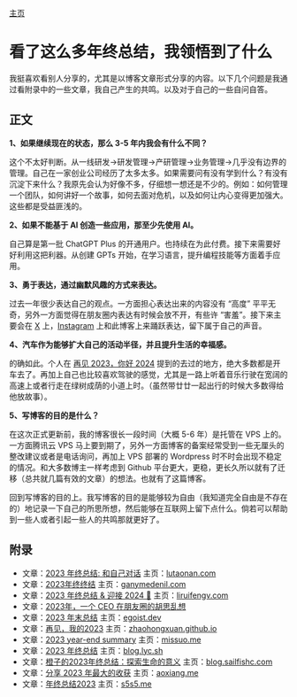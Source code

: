 [主页](/README.md)

# 看了这么多年终总结，我领悟到了什么

我挺喜欢看别人分享的，尤其是以博客文章形式分享的内容。以下几个问题是我通过看附录中的一些文章，我自己产生的共鸣。以及对于自己的一些自问自答。

## 正文

**1、如果继续现在的状态，那么 3-5 年内我会有什么不同？**

这个不太好判断。从一线研发->研发管理->产研管理->业务管理->几乎没有边界的管理。自己在一家创业公司经历了太多太多。如果需要问有没有学到什么？有没有沉淀下来什么？我原先会认为好像不多，仔细想一想还是不少的。例如：如何管理一个团队，如何讲好一个故事，如何去面对危机，以及如何让内心变得更加强大。这些都是受益匪浅的。

**2、如果不能基于 AI 创造一些应用，那至少先使用 AI。**

自己算是第一批 ChatGPT  Plus 的开通用户。也持续在为此付费。接下来需要好好利用这把利器。从创建 GPTs 开始，在学习语言，提升编程技能等方面着手应用。

**3、勇于表达，通过幽默风趣的方式来表达。**

过去一年很少表达自己的观点。一方面担心表达出来的内容没有 “高度” 平平无奇，另外一方面觉得在朋友圈内表达有时候会放不开，有些许 “害羞”。接下来主要会在 [X](https://twitter.com/searchpcc) 上，[Instagram](https://www.instagram.com/search_pcc/) 上和此博客上来踊跃表达，留下属于自己的声音。

**4、汽车作为能够扩大自己的活动半径，并且提升生活的幸福感。**

的确如此。个人在 [再见 2023，你好 2024](https://searchpcc.com/posts/20240101_bye2023hello2024/) 提到的去过的地方，绝大多数都是开车去了。再加上自己也比较喜欢驾驶的感觉，尤其是一路上听着音乐行驶在宽阔的高速上或者行走在绿树成荫的小道上时。（虽然带廿廿一起出行的时候大多数得给他放故事）。

**5、写博客的目的是什么？**

在这次正式更新前，我的博客很长一段时间（大概 5-6 年）是托管在 VPS 上的。一方面腾讯云 VPS 马上要到期了，另外一方面博客的备案经常受到一些无厘头的整改建议或者是电话询问，再加上 VPS 部署的 Wordpress 时不时会出现不稳定的情况。和大多数博主一样考虑到 Github 平台更大，更稳，更长久所以就有了迁移（总共就几篇有效的文章）的想法。也就有了这篇博客。

回到写博客的目的上。我写博客的目的是能够较为自由（我知道完全自由是不存在的）地记录一下自己的所思所想，然后能够在互联网上留下点什么。倘若可以帮助到一些人或者引起一些人的共鸣那就更好了。

## 附录

- 文章：[2023 年终总结: 和自己对话](https://lutaonan.com/blog/2023-summary/) 主页：[lutaonan.com](lutaonan.com)
- 文章：[2023年终终结](https://ganymedenil.com/2023/12/25/2023-summary.html) 主页：[ganymedenil.com](ganymedenil.com)
- 文章：[2023 年终总结 & 迎接 2024 🎉](https://liruifengv.com/posts/2023-year-end-summary/) 主页：[liruifengv.com](liruifengv.com)
- 文章：[2023年，一个 CEO 在朋友圈的胡思乱想](https://mp.weixin.qq.com/s/bW51jyETv20r3p6E1_zUZg)
- 文章：[2023 年末总结](https://egoist.dev/2023-review) 主页：[egoist.dev](https://egoist.dev/)
- 文章：[再见，我的2023](https://zhaohongxuan.github.io/2023/12/27/2023-review/) 主页：[zhaohongxuan.github.io](zhaohongxuan.github.io)
- 文章：[2023 year-end summary](https://missuo.me/posts/summary-2023/) 主页：[missuo.me](missuo.me)
- 文章：[2023 年终总结](https://blog.lyc.sh/2023-annual-report/) 主页：[blog.lyc.sh](blog.lyc.sh)
- 文章：[橙子的2023年终总结：探索生命的意义](https://blog.sailfishc.com/2023End) 主页：[blog.sailfishc.com](blog.sailfishc.com)
- 文章：[分享 2023 年最大的收获](https://aoxiang.me/30/12/2023/the-end-of-2023/) 主页：[aoxiang.me](aoxiang.me)
- 文章：[年终总结2023](https://s5s5.me/4164) 主页：[s5s5.me](s5s5.me)

